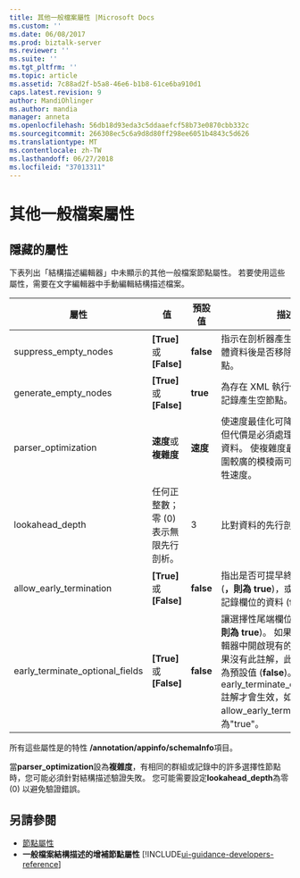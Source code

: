 ```yaml
---
title: 其他一般檔案屬性 |Microsoft Docs
ms.custom: ''
ms.date: 06/08/2017
ms.prod: biztalk-server
ms.reviewer: ''
ms.suite: ''
ms.tgt_pltfrm: ''
ms.topic: article
ms.assetid: 7c88ad2f-b5a8-46e6-b1b8-61ce6ba910d1
caps.latest.revision: 9
author: MandiOhlinger
ms.author: mandia
manager: anneta
ms.openlocfilehash: 56db18d93eda3c5ddaaefcf58b73e0870cbb332c
ms.sourcegitcommit: 266308ec5c6a9d8d80ff298ee6051b4843c5d626
ms.translationtype: MT
ms.contentlocale: zh-TW
ms.lasthandoff: 06/27/2018
ms.locfileid: "37013311"
---
```

# <a name="additional-flat-file-properties"></a>其他一般檔案屬性

## <a name="hidden-properties"></a>隱藏的屬性
下表列出「結構描述編輯器」中未顯示的其他一般檔案節點屬性。 若要使用這些屬性，需要在文字編輯器中手動編輯結構描述檔案。  

|屬性|值|預設值|描述|  
|--------------|------------|-------------------|-----------------|  
|suppress_empty_nodes|**[True]** 或 **[False]**|**false**|指示在剖析器產生 XML 執行個體資料後是否移除空的 XML 節點。|  
|generate_empty_nodes|**[True]** 或 **[False]**|**true**|為存在 XML 執行個體資料中的記錄產生空節點。|  
|parser_optimization|**速度**或**複雜度**|**速度**|使速度最佳化可降低剖析時間，但代價是必須處理一些不明確的資料。 使複雜度最佳化可處理範圍較廣的模稜兩可狀況，但會犧牲速度。|  
|lookahead_depth|任何正整數；零 (0) 表示無限先行剖析。|3|比對資料的先行剖析深度。|  
|allow_early_termination|**[True]** 或 **[False]**|**false**|指出是否可提早終止位置記錄 (**，則為 true**)，或必須包含所有記錄欄位的資料 (**false**)。|  
|early_terminate_optional_fields|**[True]** 或 **[False]**|**false**|讓選擇性尾端欄位提早終止 (**，則為 true**)。 如果在 BizTalk 編輯器中開啟現有的結構描述，如果沒有此註解，此註解會將它設為預設值 (**false**)。 **注意：** early_terminate_optional_fields 註解才會生效，如果在 allow_early_termination 設定為"true"。|  

 所有這些屬性是的特性 **/annotation/appinfo/schemaInfo**項目。  

 當**parser_optimization**設為**複雜度**，有相同的群組或記錄中的許多選擇性節點時，您可能必須針對結構描述驗證失敗。 您可能需要設定**lookahead_depth**為零 (0) 以避免驗證錯誤。  

## <a name="see-also"></a>另請參閱  
- [節點屬性](../core/node-properties.md)   
- **一般檔案結構描述的增補節點屬性** [!INCLUDE[ui-guidance-developers-reference](../includes/ui-guidance-developers-reference.md)]
